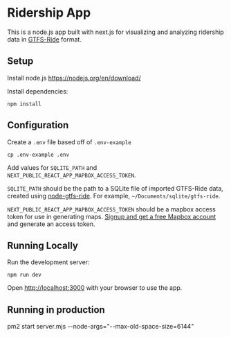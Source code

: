 # Ridership App

This is a node.js app built with next.js for visualizing and analyzing ridership data in [GTFS-Ride](http://gtfs-ride.org) format.

## Setup

Install node.js https://nodejs.org/en/download/

Install dependencies:

    npm install

## Configuration

Create a `.env` file based off of `.env-example`

    cp .env-example .env

Add values for `SQLITE_PATH` and `NEXT_PUBLIC_REACT_APP_MAPBOX_ACCESS_TOKEN`.

`SQLITE_PATH` should be the path to a SQLite file of imported GTFS-Ride data, created using [node-gtfs-ride](https://github.com/ODOT-PTS/node-gtfs-ride).  For example, `~/Documents/sqlite/gtfs-ride`.

`NEXT_PUBLIC_REACT_APP_MAPBOX_ACCESS_TOKEN` should be a mapbox access token for use in generating maps. [Signup and get a free Mapbox account](https://docs.mapbox.com/help/getting-started/access-tokens/) and generate an access token. 

## Running Locally

Run the development server:

    npm run dev

Open [http://localhost:3000](http://localhost:3000) with your browser to use the app.


## Running in production


pm2 start server.mjs --node-args="--max-old-space-size=6144"
